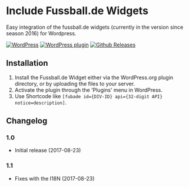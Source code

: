 # Include Fussball.de Widgets #

Easy integration of the fussball.de widgets (currently in the version since season 2016) for Wordpress.

[![WordPress](https://img.shields.io/wordpress/v/include-fussball-de-widgets.svg?style=flat-square)](https://de.wordpress.org/plugins/include-fussball-de-widgets)
[![WordPress plugin](https://img.shields.io/wordpress/plugin/v/include-fussball-de-widgets.svg?style=flat-square)](https://de.wordpress.org/plugins/include-fussball-de-widgets)
[![Github Releases](https://img.shields.io/github/release/mheob/include-fussball-de-widgets.svg?style=flat-square)](https://github.com/mheob/include-fussball-de-widgets/releases)

## Installation ##
1. Install the Fussball.de Widget either via the WordPress.org plugin directory, or by uploading the files to your server.
1. Activate the plugin through the 'Plugins' menu in WordPress.
1. Use Shortcode like `[fubade id={DIV-ID} api={32-digit API} notice=description]`.

## Changelog ##
### 1.0 ###
* Initial release (2017-08-23)

### 1.1 ###
* Fixes with the I18N (2017-08-23)
